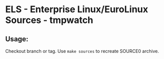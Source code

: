 # ELS - Enterprise Linux/EuroLinux Sources - tmpwatch
 
## Usage:
  Checkout branch or tag. Use `make sources` to recreate  SOURCE0 archive.
